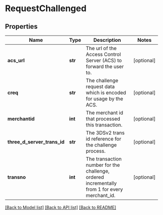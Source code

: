 # RequestChallenged

## Properties
Name | Type | Description | Notes
------------ | ------------- | ------------- | -------------
**acs_url** | **str** | The url of the Access Control Server (ACS) to forward the user to.  | [optional] 
**creq** | **str** | The challenge request data which is encoded for usage by the ACS. | [optional] 
**merchantid** | **int** | The merchant id that processed this transaction. | [optional] 
**three_d_server_trans_id** | **str** | The 3DSv2 trans id reference for the challenge process. | [optional] 
**transno** | **int** | The transaction number for the challenge, ordered incrementally from 1 for every merchant_id.  | [optional] 

[[Back to Model list]](../README.md#documentation-for-models) [[Back to API list]](../README.md#documentation-for-api-endpoints) [[Back to README]](../README.md)


